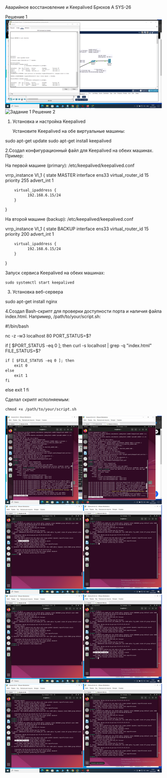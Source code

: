 Аварийное восстановление и Keepalived Брюхов А SYS-26

Решение 1
![Задание 1](1.png)
![Задание 1](hsrp.pkt)
Решение 2

1. Установка и настройка Keepalived

    Установите Keepalived на обе виртуальные машины:

sudo apt-get update
sudo apt-get install keepalived

2.Создал конфигурационный файл для Keepalived на обеих машинах. Пример:

На первой машине (primary): /etc/keepalived/keepalived.conf

vrrp_instance VI_1 {
        state MASTER
        interface ens33
        virtual_router_id 15
        priority 255
        advert_int 1

        virtual_ipaddress {
              192.168.6.15/24
        }

}


На второй машине (backup): /etc/keepalived/keepalived.conf

vrrp_instance VI_1 {
        state BACKUP
        interface ens33
        virtual_router_id 15
        priority 200
        advert_int 1

        virtual_ipaddress {
              192.168.6.15/24
        }

}

Запуск сервиса Keepalived на обеих машинах:

    sudo systemctl start keepalived

3. Установка веб-сервера

sudo apt-get install nginx

4.Создал Bash-скрипт для проверки доступности порта и наличия файла index.html. Например, /path/to/your/script.sh:

#!/bin/bash

nc -z -w3 localhost 80
PORT_STATUS=$?

if [ $PORT_STATUS -eq 0 ]; then
    curl -s localhost | grep -q "index.html"
    FILE_STATUS=$?

    if [ $FILE_STATUS -eq 0 ]; then
        exit 0
    else
        exit 1
    fi
else
    exit 1
fi

Сделал скрипт исполняемым:

    chmod +x /path/to/your/script.sh

![Задание 2](2-1.png)
![Задание 2](2-2.png)
![Задание 2](2-3.png)
![Задание 2](2-4.png)
